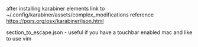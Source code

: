after installing karabiner elements
link to ~/.config/karabiner/assets/complex_modifications
reference https://pqrs.org/osx/karabiner/json.html

section_to_escape.json - useful if you have a touchbar enabled mac and like to use vim
